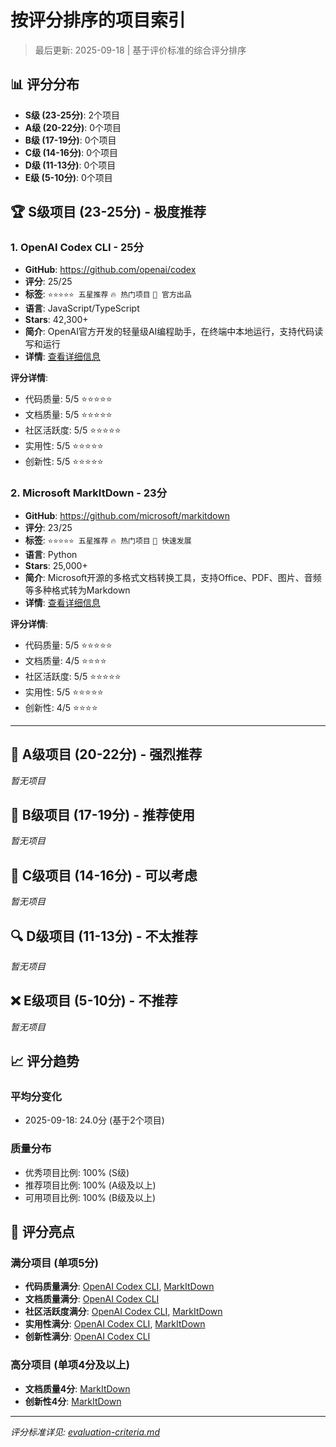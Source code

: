 # 按评分排序的项目索引

> 最后更新: 2025-09-18 | 基于评价标准的综合评分排序

## 📊 评分分布

- **S级 (23-25分)**: 2个项目
- **A级 (20-22分)**: 0个项目
- **B级 (17-19分)**: 0个项目
- **C级 (14-16分)**: 0个项目
- **D级 (11-13分)**: 0个项目
- **E级 (5-10分)**: 0个项目

## 🏆 S级项目 (23-25分) - 极度推荐

### 1. OpenAI Codex CLI - 25分
- **GitHub**: https://github.com/openai/codex
- **评分**: 25/25
- **标签**: `⭐⭐⭐⭐⭐ 五星推荐` `🔥 热门项目` `🚀 官方出品`
- **语言**: JavaScript/TypeScript
- **Stars**: 42,300+
- **简介**: OpenAI官方开发的轻量级AI编程助手，在终端中本地运行，支持代码读写和运行
- **详情**: [查看详细信息](../categories/development-tools/openai-codex.md)

**评分详情**:
- 代码质量: 5/5 ⭐⭐⭐⭐⭐
- 文档质量: 5/5 ⭐⭐⭐⭐⭐
- 社区活跃度: 5/5 ⭐⭐⭐⭐⭐
- 实用性: 5/5 ⭐⭐⭐⭐⭐
- 创新性: 5/5 ⭐⭐⭐⭐⭐

### 2. Microsoft MarkItDown - 23分
- **GitHub**: https://github.com/microsoft/markitdown
- **评分**: 23/25
- **标签**: `⭐⭐⭐⭐⭐ 五星推荐` `🔥 热门项目` `🚀 快速发展`
- **语言**: Python
- **Stars**: 25,000+
- **简介**: Microsoft开源的多格式文档转换工具，支持Office、PDF、图片、音频等多种格式转为Markdown
- **详情**: [查看详细信息](../categories/development-tools/markitdown.md)

**评分详情**:
- 代码质量: 5/5 ⭐⭐⭐⭐⭐
- 文档质量: 4/5 ⭐⭐⭐⭐
- 社区活跃度: 5/5 ⭐⭐⭐⭐⭐
- 实用性: 5/5 ⭐⭐⭐⭐⭐
- 创新性: 4/5 ⭐⭐⭐⭐

---

## 🏅 A级项目 (20-22分) - 强烈推荐
*暂无项目*

## 🥉 B级项目 (17-19分) - 推荐使用
*暂无项目*

## 📝 C级项目 (14-16分) - 可以考虑
*暂无项目*

## 🔍 D级项目 (11-13分) - 不太推荐
*暂无项目*

## ❌ E级项目 (5-10分) - 不推荐
*暂无项目*

## 📈 评分趋势

### 平均分变化
- 2025-09-18: 24.0分 (基于2个项目)

### 质量分布
- 优秀项目比例: 100% (S级)
- 推荐项目比例: 100% (A级及以上)
- 可用项目比例: 100% (B级及以上)

## 🎯 评分亮点

### 满分项目 (单项5分)
- **代码质量满分**: [OpenAI Codex CLI](../categories/development-tools/openai-codex.md), [MarkItDown](../categories/development-tools/markitdown.md)
- **文档质量满分**: [OpenAI Codex CLI](../categories/development-tools/openai-codex.md)
- **社区活跃度满分**: [OpenAI Codex CLI](../categories/development-tools/openai-codex.md), [MarkItDown](../categories/development-tools/markitdown.md)
- **实用性满分**: [OpenAI Codex CLI](../categories/development-tools/openai-codex.md), [MarkItDown](../categories/development-tools/markitdown.md)
- **创新性满分**: [OpenAI Codex CLI](../categories/development-tools/openai-codex.md)

### 高分项目 (单项4分及以上)
- **文档质量4分**: [MarkItDown](../categories/development-tools/markitdown.md)
- **创新性4分**: [MarkItDown](../categories/development-tools/markitdown.md)

---

*评分标准详见: [evaluation-criteria.md](../templates/evaluation-criteria.md)*
